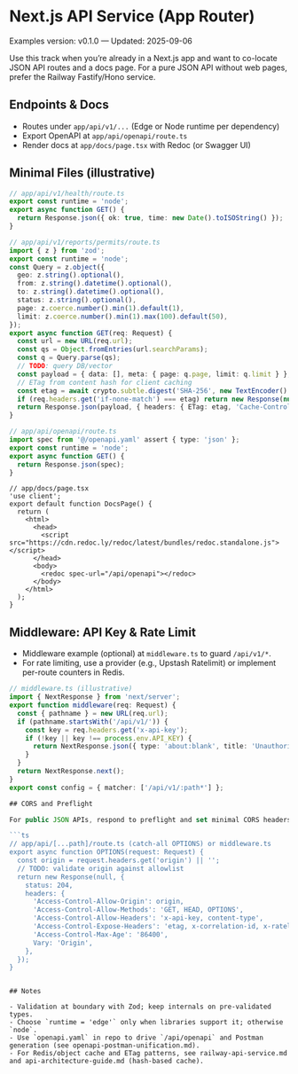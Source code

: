 # Next.js API Service (App Router)

Examples version: v0.1.0 — Updated: 2025-09-06

Use this track when you’re already in a Next.js app and want to co-locate JSON API routes and a docs page. For a pure JSON API without web pages, prefer the Railway Fastify/Hono service.

## Endpoints & Docs

- Routes under `app/api/v1/...` (Edge or Node runtime per dependency)
- Export OpenAPI at `app/api/openapi/route.ts`
- Render docs at `app/docs/page.tsx` with Redoc (or Swagger UI)

## Minimal Files (illustrative)

```ts
// app/api/v1/health/route.ts
export const runtime = 'node';
export async function GET() {
  return Response.json({ ok: true, time: new Date().toISOString() });
}
```

```ts
// app/api/v1/reports/permits/route.ts
import { z } from 'zod';
export const runtime = 'node';
const Query = z.object({
  geo: z.string().optional(),
  from: z.string().datetime().optional(),
  to: z.string().datetime().optional(),
  status: z.string().optional(),
  page: z.coerce.number().min(1).default(1),
  limit: z.coerce.number().min(1).max(100).default(50),
});
export async function GET(req: Request) {
  const url = new URL(req.url);
  const qs = Object.fromEntries(url.searchParams);
  const q = Query.parse(qs);
  // TODO: query DB/vector
  const payload = { data: [], meta: { page: q.page, limit: q.limit } };
  // ETag from content hash for client caching
  const etag = await crypto.subtle.digest('SHA-256', new TextEncoder().encode(JSON.stringify(payload))).then((b)=>Buffer.from(new Uint8Array(b)).toString('hex'));
  if (req.headers.get('if-none-match') === etag) return new Response(null, { status: 304 });
  return Response.json(payload, { headers: { ETag: etag, 'Cache-Control': 'public, max-age=60' } });
}
```

```ts
// app/api/openapi/route.ts
import spec from '@/openapi.yaml' assert { type: 'json' };
export const runtime = 'node';
export async function GET() {
  return Response.json(spec);
}
```

```tsx
// app/docs/page.tsx
'use client';
export default function DocsPage() {
  return (
    <html>
      <head>
        <script src="https://cdn.redoc.ly/redoc/latest/bundles/redoc.standalone.js"></script>
      </head>
      <body>
        <redoc spec-url="/api/openapi"></redoc>
      </body>
    </html>
  );
}
```

## Middleware: API Key & Rate Limit

- Middleware example (optional) at `middleware.ts` to guard `/api/v1/*`.
- For rate limiting, use a provider (e.g., Upstash Ratelimit) or implement per-route counters in Redis.

```ts
// middleware.ts (illustrative)
import { NextResponse } from 'next/server';
export function middleware(req: Request) {
  const { pathname } = new URL(req.url);
  if (pathname.startsWith('/api/v1/')) {
    const key = req.headers.get('x-api-key');
    if (!key || key !== process.env.API_KEY) {
      return NextResponse.json({ type: 'about:blank', title: 'Unauthorized', status: 401 }, { status: 401, headers: { 'Content-Type': 'application/problem+json' } });
    }
  }
  return NextResponse.next();
}
export const config = { matcher: ['/api/v1/:path*'] };

## CORS and Preflight

For public JSON APIs, respond to preflight and set minimal CORS headers. Keep origins explicit.

```ts
// app/api/[...path]/route.ts (catch-all OPTIONS) or middleware.ts
export async function OPTIONS(request: Request) {
  const origin = request.headers.get('origin') || '';
  // TODO: validate origin against allowlist
  return new Response(null, {
    status: 204,
    headers: {
      'Access-Control-Allow-Origin': origin,
      'Access-Control-Allow-Methods': 'GET, HEAD, OPTIONS',
      'Access-Control-Allow-Headers': 'x-api-key, content-type',
      'Access-Control-Expose-Headers': 'etag, x-correlation-id, x-ratelimit-remaining',
      'Access-Control-Max-Age': '86400',
      Vary: 'Origin',
    },
  });
}
```
```

## Notes

- Validation at boundary with Zod; keep internals on pre-validated types.
- Choose `runtime = 'edge'` only when libraries support it; otherwise `node`.
- Use `openapi.yaml` in repo to drive `/api/openapi` and Postman generation (see openapi-postman-unification.md).
- For Redis/object cache and ETag patterns, see railway-api-service.md and api-architecture-guide.md (hash-based cache).
